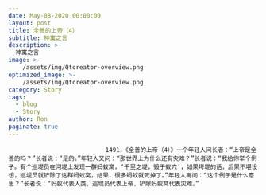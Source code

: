 ```yaml
---
date: May-08-2020 00:00:00
layout: post
title: 全善的上帝（4）
subtitle: 神寓之言
description: >-
  神寓之言
image: >-
    /assets/img/Qtcreator-overview.png
optimized_image: >-
    /assets/img/Qtcreator-overview.png
category: Story
tags:
  - blog
  - Story
author: Ron
paginate: true
---
```


							　　1491，《全善的上帝（4）》一个年轻人问长者：“上帝是全善的吗？”长者说：“是的。”年轻人又问：“那世界上为什么还有灾难？”长者说：“我给你举个例子。有个巡堤员在河堤上发现一群蚂蚁窝，‘千里之堤，毁于蚁穴’，如果垮堤的话，后果不堪设想，巡堤员就铲除了这群蚂蚁窝，结果，很多蚂蚁就死掉了。”年轻人再问：“这个例子是什么意思？”长者说：“蚂蚁代表人类，巡堤员代表上帝，铲除蚂蚁窝代表灾难。”
							
							
						